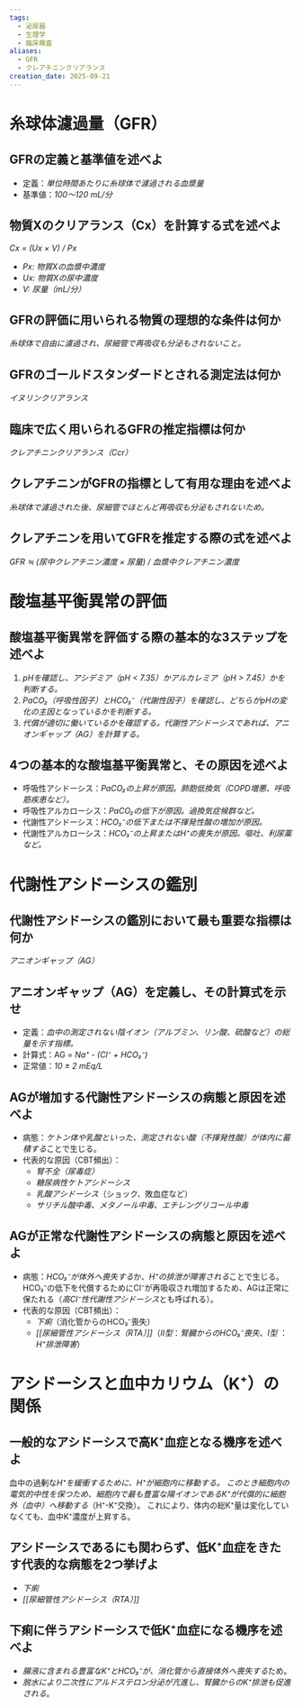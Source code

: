```yaml
---
tags:
  - 泌尿器
  - 生理学
  - 臨床検査
aliases:
  - GFR
  - クレアチニンクリアランス
creation_date: 2025-09-21
---
```

# 糸球体濾過量（GFR）
## GFRの定義と基準値を述べよ
- 定義：*単位時間あたりに糸球体で濾過される血漿量*
- 基準値：*100～120 mL/分*

## 物質Xのクリアランス（Cx）を計算する式を述べよ
*Cx = (Ux × V) / Px*
- *Px: 物質Xの血漿中濃度*
- *Ux: 物質Xの尿中濃度*
- *V: 尿量（mL/分）*

## GFRの評価に用いられる物質の理想的な条件は何か
*糸球体で自由に濾過され、尿細管で再吸収も分泌もされないこと。*

## GFRのゴールドスタンダードとされる測定法は何か
*イヌリンクリアランス*

## 臨床で広く用いられるGFRの推定指標は何か
*クレアチニンクリアランス（Ccr）*

## クレアチニンがGFRの指標として有用な理由を述べよ
*糸球体で濾過された後、尿細管でほとんど再吸収も分泌もされないため。*

## クレアチニンを用いてGFRを推定する際の式を述べよ
*GFR ≒ (尿中クレアチニン濃度 × 尿量) / 血漿中クレアチニン濃度*

# 酸塩基平衡異常の評価
## 酸塩基平衡異常を評価する際の基本的な3ステップを述べよ
1. *pHを確認し、アシデミア（pH < 7.35）かアルカレミア（pH > 7.45）かを判断する。*
2. *PaCO₂（呼吸性因子）とHCO₃⁻（代謝性因子）を確認し、どちらがpHの変化の主因となっているかを判断する。*
3. *代償が適切に働いているかを確認する。代謝性アシドーシスであれば、アニオンギャップ（AG）を計算する。*

## 4つの基本的な酸塩基平衡異常と、その原因を述べよ
- 呼吸性アシドーシス：*PaCO₂の上昇が原因。肺胞低換気（COPD増悪、呼吸筋疾患など）。*
- 呼吸性アルカローシス：*PaCO₂の低下が原因。過換気症候群など。*
- 代謝性アシドーシス：*HCO₃⁻の低下または不揮発性酸の増加が原因。*
- 代謝性アルカローシス：*HCO₃⁻の上昇またはH⁺の喪失が原因。嘔吐、利尿薬など。*

# 代謝性アシドーシスの鑑別
## 代謝性アシドーシスの鑑別において最も重要な指標は何か
*アニオンギャップ（AG）*

## アニオンギャップ（AG）を定義し、その計算式を示せ
- 定義：*血中の測定されない陰イオン（アルブミン、リン酸、硫酸など）の総量を示す指標。*
- 計算式：AG = *Na⁺ - (Cl⁻ + HCO₃⁻)*
- 正常値：*10 ± 2 mEq/L*

## AGが増加する代謝性アシドーシスの病態と原因を述べよ
- 病態：*ケトン体や乳酸といった、測定されない酸（不揮発性酸）が体内に蓄積する*ことで生じる。
- 代表的な原因（CBT頻出）：
	- *腎不全（尿毒症）*
	- *糖尿病性ケトアシドーシス*
	- *乳酸アシドーシス*（ショック、敗血症など）
	- *サリチル酸中毒、メタノール中毒、エチレングリコール中毒*

## AGが正常な代謝性アシドーシスの病態と原因を述べよ
- 病態：*HCO₃⁻が体外へ喪失する*か、*H⁺の排泄が障害される*ことで生じる。HCO₃⁻の低下を代償するためにCl⁻が再吸収され増加するため、AGは正常に保たれる（*高Cl⁻性代謝性アシドーシス*とも呼ばれる）。
- 代表的な原因（CBT頻出）：
	- *下痢*（消化管からのHCO₃⁻喪失）
	- *[[尿細管性アシドーシス（RTA）]]*（*II型*：*腎臓からのHCO₃⁻喪失*、*I型* ：*H⁺排泄障害*）

# アシドーシスと血中カリウム（K⁺）の関係
## 一般的なアシドーシスで高K⁺血症となる機序を述べよ
血中の過剰な*H⁺*を緩衝するために、*H⁺が細胞内に移動する*。
このとき細胞内の電気的中性を保つため、細胞内で最も豊富な陽イオンである*K⁺が代償的に細胞外（血中）へ移動する*（H⁺-K⁺交換）。
これにより、体内の総K⁺量は変化していなくても、血中K⁺濃度が上昇する。

## アシドーシスであるにも関わらず、低K⁺血症をきたす代表的な病態を2つ挙げよ
- *下痢*
- *[[尿細管性アシドーシス（RTA）]]*

## 下痢に伴うアシドーシスで低K⁺血症になる機序を述べよ
- *腸液に含まれる豊富なK⁺とHCO₃⁻が、消化管から直接体外へ喪失する*ため。
- *脱水により二次性にアルドステロン分泌が亢進し、腎臓からのK⁺排泄も促進される*。